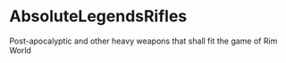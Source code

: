 # AbsoluteLegendsRifles
 Post-apocalyptic and other heavy weapons that shall fit the game of Rim World
